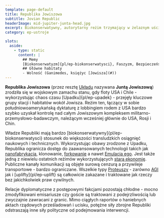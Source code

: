 ```yaml
---
template: page-default
title: Republika Jowiszowa
subtitle: Jovian Republic
headerImage: mid-jupiter-junta-head.jpg
excerpt: Biokonserwatywny, autorytarny reżim trzymający w żelaznym uścisku cały system Jowisza
category: ep-ustroje

slots:
  aside:
    - type: static
      content: |
        ## Memy
        [Biokonserwatyzm]{pl/ep-biokonserwatysci}, Faszyzm, Bezpieczeństwo
        ## Główne habitaty
        - Wolność (Ganimedes, księżyc [Jowisza](#))
---
```

**Republika Jowiszowa** (przez resztę [Układu]((#)) nazywana **Juntą Jowiszową**) zrodziła się w wojskowym zamachu stanu, gdy floty USA i Chile - wykorzystując chaos czasu [Upadku]{pl/ep-upadek} - przejęły kluczowe grupy stacji i habitatów wokół Jowisza. Reżim ten, łączący w sobie południowoamerykańską dyktaturę z lobbingiem rodem z USA bardzo szybko uzyskał kontrolę nad całym Jowiszowym kompleksem militarno-przemysłowo-badawczym, należącym wcześniej głównie do USA, Rosji i Chin.

Władze Republiki mają bardzo [biokonserwatywny]{pl/ep-biokonserwatysci} stosunek do większości transludzkich osiągnięć naukowych i technicznych. Wykorzystując obawy zrodzone z Upadku, Republika ogranicza dostęp do zaawansowanych technologii takich jak [nanofabrykacja](#), klonowanie, [forkowanie](#) a nawet [Emulacja ego](#). Jest także jedną z niewielu ostatnich reżimów wykorzystujących [starą ekonomię](Stara+ekonomia "Stara ekonomia"). Publiczne kanały komunikacji są objęte surową cenzurą a przywileje transportowe - bardzo ograniczane. Wszelkie typy [Proteuszy](#) - zarówno [AGI](AGI) jak i [uplifty]{pl/ep-uplift} są całkowicie zakazane i traktowane jak rzeczy bez jakichkolwiek praw cywilnych.

Relacje dyplomatyczne z postępowymi fakcjami pozostają chłodne - mocno zmodyfikowani emisariusze czy goście są traktowani z podejrzliwością lub zwyczajnie zawracani z granic. Mimo ciągłych raportów o haniebnych aktach rządowych prześladowań i ucisku, potężne siły zbrojne Republiki odstraszają inne siły polityczne od podejmowania interwencji.
